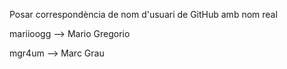Posar correspondència de nom d'usuari de GitHub amb nom real

mariioogg --> Mario Gregorio

mgr4um --> Marc Grau